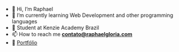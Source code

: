 - 👋 Hi, I’m Raphael
- 🌱 I’m currently learning Web Development and other programming languages
- 👀 Student at Kenzie Academy Brazil
- 📫 How to reach me **contato@raphaelgloria.com**
- 💫 [Portfólio](https://raphaelgloria.com)

<!---
rapha021/rapha021 is a ✨ special ✨ repository because its `README.md` (this file) appears on your GitHub profile.
You can click the Preview link to take a look at your changes.
--->
